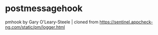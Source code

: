 # postmessagehook
pmhook
by Gary O'Leary-Steele | cloned from https://sentinel.appcheck-ng.com/static/pm/logger.html
